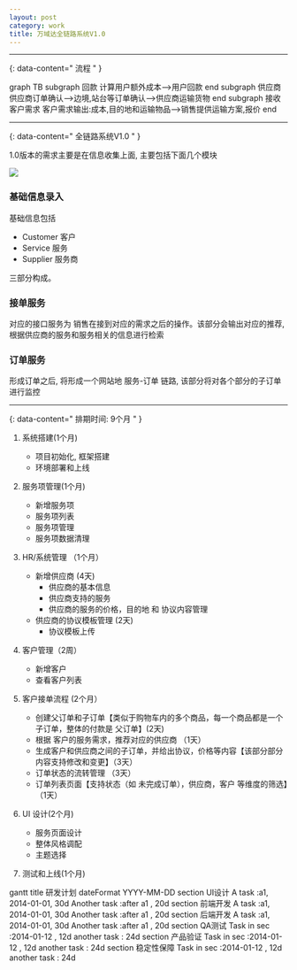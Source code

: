 ```yaml
---
layout: post
category: work
title: 万域达全链路系统V1.0
---
```


--------
{: data-content=" 流程 " }

<div class="mermaid" markdown="0">
graph TB
    subgraph 回款
    计算用户额外成本-->用户回款
    end
    subgraph 供应商
    供应商订单确认-->边境,站台等订单确认-->供应商运输货物
    end
    subgraph 接收客户需求
    客户需求输出:成本,目的地和运输物品-->销售提供运输方案,报价
    end
</div>

--------
{: data-content=" 全链路系统V1.0 " }

1.0版本的需求主要是在信息收集上面, 主要包括下面几个模块

![](assets/images/wyd-structure-v2.png)

### 基础信息录入

基础信息包括

- Customer 客户
- Service 服务
- Supplier 服务商

三部分构成。

### 接单服务

对应的接口服务为 销售在接到对应的需求之后的操作。该部分会输出对应的推荐, 根据供应商的服务和服务相关的信息进行检索

### 订单服务

形成订单之后, 将形成一个网站地 服务-订单 链路, 该部分将对各个部分的子订单进行监控


------------------------------
{: data-content=" 排期时间: 9个月 " }

1. 系统搭建(1个月)

    - 项目初始化, 框架搭建
    - 环境部署和上线

2. 服务项管理(1个月)

    - 新增服务项
    - 服务项列表
    - 服务项管理
    - 服务项数据清理

3. HR/系统管理 （1个月）

    - 新增供应商 (4天)
        + 供应商的基本信息
        + 供应商支持的服务
        + 供应商的服务的价格，目的地 和 协议内容管理
    - 供应商的协议模板管理 (2天)
        + 协议模板上传

4. 客户管理（2周）

    - 新增客户
    - 查看客户列表

5. 客户接单流程 (2个月）

    - 创建父订单和子订单【类似于购物车内的多个商品，每一个商品都是一个子订单，整体的付款是 父订单】(2天)
    - 根据 客户的服务需求，推荐对应的供应商 （1天）
    - 生成客户和供应商之间的子订单，并给出协议，价格等内容【该部分部分内容支持修改和变更】（3天）
    - 订单状态的流转管理 （3天）
    - 订单列表页面【支持状态（如 未完成订单），供应商，客户 等维度的筛选】（1天）

6. UI 设计(2个月)

    - 服务页面设计
    - 整体风格调配
    - 主题选择

7. 测试和上线(1个月)

<div class="mermaid" markdown="0">
gantt
    title 研发计划
    dateFormat  YYYY-MM-DD
    section UI设计
    A task           :a1, 2014-01-01, 30d
    Another task     :after a1  , 20d
    section 前端开发
    A task           :a1, 2014-01-01, 30d
    Another task     :after a1  , 20d
    section 后端开发
    A task           :a1, 2014-01-01, 30d
    Another task     :after a1  , 20d
    section QA测试
    Task in sec      :2014-01-12  , 12d
    another task      : 24d
    section 产品验证
    Task in sec      :2014-01-12  , 12d
    another task      : 24d
    section 稳定性保障
    Task in sec      :2014-01-12  , 12d
    another task      : 24d
</div>
